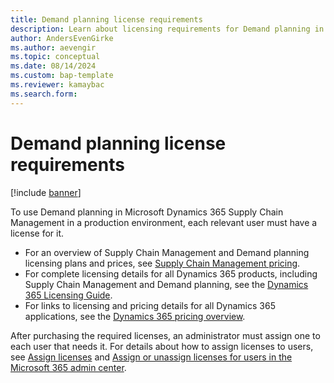 ```yaml
---
title: Demand planning license requirements
description: Learn about licensing requirements for Demand planning in Microsoft Dynamics 365 Supply Chain Management.
author: AndersEvenGirke
ms.author: aevengir
ms.topic: conceptual
ms.date: 08/14/2024
ms.custom: bap-template
ms.reviewer: kamaybac
ms.search.form:
---
```


# Demand planning license requirements

[!include [banner](../includes/banner.md)]

To use Demand planning in Microsoft Dynamics 365 Supply Chain Management in a production environment, each relevant user must have a license for it.

- For an overview of Supply Chain Management and Demand planning licensing plans and prices, see [Supply Chain Management pricing](https://www.microsoft.com/dynamics-365/products/supply-chain-management/pricing).
- For complete licensing details for all Dynamics 365 products, including Supply Chain Management and Demand planning, see the [Dynamics 365 Licensing Guide](https://go.microsoft.com/fwlink/?LinkId=866544).
- For links to licensing and pricing details for all Dynamics 365 applications, see the [Dynamics 365 pricing overview](https://www.microsoft.com/dynamics-365/pricing-overview).

After purchasing the required licenses, an administrator must assign one to each user that needs it. For details about how to assign licenses to users, see [Assign licenses](/power-platform/admin/assign-licenses) and [Assign or unassign licenses for users in the Microsoft 365 admin center](/microsoft-365/admin/manage/assign-licenses-to-users).

